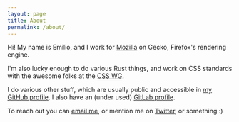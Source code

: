 ```yaml
---
layout: page
title: About
permalink: /about/
---
```


Hi! My name is Emilio, and I work for [Mozilla](https://mozilla.org) on Gecko,
Firefox's rendering engine.

I'm also lucky enough to do various Rust things, and work on CSS standards with
the awesome folks at the [CSS WG](https://github.com/w3c/csswg-drafts).

I do various other stuff, which are usually public and accessible in
[my GitHub profile](https://github.com/emilio). I also have an (under used)
[GitLab profile](https://gitlab.com/eca).

To reach out you can [email me](mailto:emilio@crisal.io), or mention me on
[Twitter](https://twitter.com/ecbos_), or something :)
